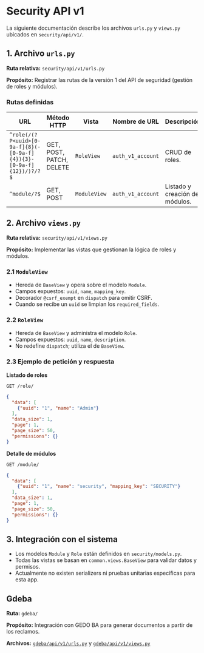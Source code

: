 # Security API v1

La siguiente documentación describe los archivos `urls.py` y `views.py` ubicados en `security/api/v1/`.

## 1. Archivo `urls.py`

**Ruta relativa:** `security/api/v1/urls.py`

**Propósito:** Registrar las rutas de la versión 1 del API de seguridad (gestión de roles y módulos).

### Rutas definidas

| URL | Método HTTP | Vista | Nombre de URL | Descripción |
| --- | --- | --- | --- | --- |
| `^role(/(?P<uuid>[0-9a-f]{8}(-[0-9a-f]{4}){3}-[0-9a-f]{12})/)?/?$` | GET, POST, PATCH, DELETE | `RoleView` | `auth_v1_account` | CRUD de roles. |
| `^module/?$` | GET, POST | `ModuleView` | `auth_v1_account` | Listado y creación de módulos. |

## 2. Archivo `views.py`

**Ruta relativa:** `security/api/v1/views.py`

**Propósito:** Implementar las vistas que gestionan la lógica de roles y módulos.

### 2.1 `ModuleView`
- Hereda de `BaseView` y opera sobre el modelo `Module`.
- Campos expuestos: `uuid`, `name`, `mapping_key`.
- Decorador `@csrf_exempt` en `dispatch` para omitir CSRF.
- Cuando se recibe un `uuid` se limpian los `required_fields`.

### 2.2 `RoleView`
- Hereda de `BaseView` y administra el modelo `Role`.
- Campos expuestos: `uuid`, `name`, `description`.
- No redefine `dispatch`; utiliza el de `BaseView`.

### 2.3 Ejemplo de petición y respuesta

**Listado de roles**
```http
GET /role/
```
```json
{
  "data": [
    {"uuid": "1", "name": "Admin"}
  ],
  "data_size": 1,
  "page": 1,
  "page_size": 50,
  "permissions": {}
}
```

**Detalle de módulos**
```http
GET /module/
```
```json
{
  "data": [
    {"uuid": "1", "name": "security", "mapping_key": "SECURITY"}
  ],
  "data_size": 1,
  "page": 1,
  "page_size": 50,
  "permissions": {}
}
```

## 3. Integración con el sistema
- Los modelos `Module` y `Role` están definidos en `security/models.py`.
- Todas las vistas se basan en `common.views.BaseView` para validar datos y permisos.
- Actualmente no existen serializers ni pruebas unitarias específicas para esta app.

## Gdeba

**Ruta:** `gdeba/`

**Propósito:** Integración con GEDO BA para generar documentos a partir de los reclamos.

**Archivos:** [`gdeba/api/v1/urls.py`](../gdeba/api/v1/urls.py) y [`gdeba/api/v1/views.py`](../gdeba/api/v1/views.py)
